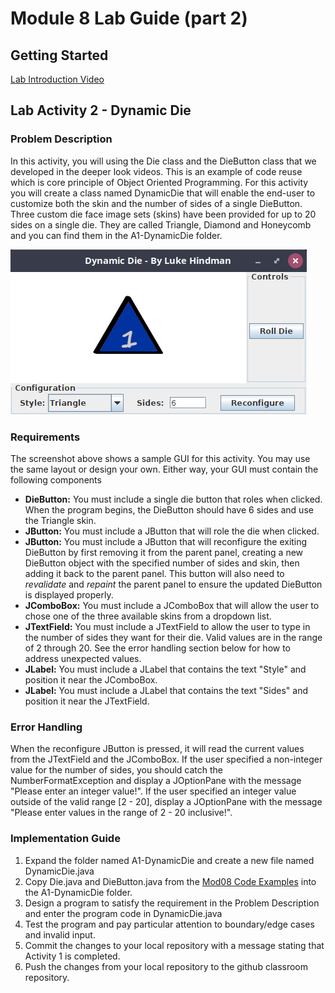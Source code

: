# Module 8 Lab Guide (part 2)
## Getting Started
[Lab Introduction Video](https://youtu.be/4qre8IRmaUw)

## Lab Activity 2 - Dynamic Die
### Problem Description
In this activity, you will using the Die class and the DieButton class that we developed in the deeper look videos. This is an example of code reuse which is core principle of Object Oriented Programming. For this activity you will create a class named DynamicDie that will enable the end-user to customize both the skin and the number of sides of a single DieButton. Three custom die face image sets (skins) have been provided for up to 20 sides on a single die. They are called Triangle, Diamond and Honeycomb and you can find them in the A1-DynamicDie folder.

<img src="images/Lab08-DynamicDie.png" alt="Dynamic Die Screenshot">

### Requirements
The screenshot above shows a sample GUI for this activity.  You may use the same layout or design your own.  Either way, your GUI must contain the following components

+ **DieButton:** You must include a single die button that roles when clicked.  When the program begins, the DieButton should have 6 sides and use the Triangle skin.
+ **JButton:** You must include a JButton that will role the die when clicked.
+ **JButton:** You must include a JButton that will reconfigure the exiting DieButton by first removing it from the parent panel, creating a new DieButton object with the specified number of sides and skin, then adding it back to the parent panel.  This button will also need to *revalidate* and *repaint* the parent panel to ensure the updated DieButton is displayed properly.
+ **JComboBox:** You must include a JComboBox that will allow the user to chose one of the three available skins from a dropdown list.
+ **JTextField:** You must include a JTextField to allow the user to type in the number of sides they want for their die.  Valid values are in the range of 2 through 20.  See the error handling section below for how to address unexpected values.
+ **JLabel:** You must include a JLabel that contains the text "Style" and position it near the JComboBox.
+ **JLabel:** You must include a JLabel that contains the text "Sides" and position it near the JTextField.

### Error Handling
When the reconfigure JButton is pressed, it will read the current values from the JTextField and the JComboBox.  If the user specified a non-integer value for the number of sides, you should catch the NumberFormatException and display a JOptionPane with the message "Please enter an integer value!".  If the user specified an integer value outside of the valid range [2 - 20], display a JOptionPane with the message "Please enter values in the range of 2 - 20 inclusive!".

### Implementation Guide
1. Expand the folder named A1-DynamicDie and create a new file named DynamicDie.java
2. Copy Die.java and DieButton.java from the [Mod08 Code Examples](https://github.com/lhindman/cs121-mod08-examples.git) into the A1-DynamicDie folder.
3. Design a program to satisfy the requirement in the Problem Description and enter the program code in DynamicDie.java
4. Test the program and pay particular attention to boundary/edge cases and invalid input.
5. Commit the changes to your local repository with a message stating that Activity 1 is completed.
6. Push the changes from your local repository to the github classroom repository.

